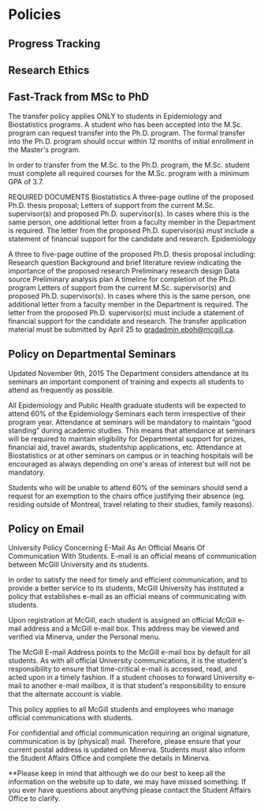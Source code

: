 # Policies

## Progress Tracking

## Research Ethics 

## Fast-Track from MSc to PhD

The transfer policy applies ONLY to students in Epidemiology and Biostatistics programs. A student who has been accepted into the M.Sc. program can request transfer into the Ph.D. program. The formal transfer into the Ph.D. program should occur within 12 months of initial enrollment in the Master's program.

In order to transfer from the M.Sc. to the Ph.D. program, the M.Sc. student must complete all required courses for the M.Sc. program with a minimum GPA of 3.7.

REQUIRED DOCUMENTS
Biostatistics
A three-page outline of the proposed Ph.D. thesis proposal;
Letters of support from the current M.Sc. supervisor(s) and proposed Ph.D. supervisor(s). In cases where this is the same person, one additional letter from a faculty member in the Department is required. The letter from the proposed Ph.D. supervisor(s) must include a statement of financial support for the candidate and research.
Epidemiology

A three to five-page outline of the proposed Ph.D. thesis proposal including:
Research question
Background and brief literature review indicating the importance of the proposed research
Preliminary research design
Data source
Preliminary analysis plan
A timeline for completion of the Ph.D. program
Letters of support from the current M.Sc. supervisor(s) and proposed Ph.D. supervisor(s). In cases where this is the same person, one additional letter from a faculty member in the Department is required. The letter from the proposed Ph.D. supervisor(s) must include a statement of financial support for the candidate and research.
The transfer application material must be submitted by April 25 to gradadmin.eboh@mcgill.ca.


## Policy on Departmental Seminars

Updated November 9th, 2015
The Department considers attendance at its seminars an important component of training and expects all students to attend as frequently as possible.

All Epidemiology and Public Health graduate students will be expected to attend 60% of the Epidemiology Seminars each term irrespective of their program year. Attendance at seminars will be mandatory to maintain “good standing” during academic studies. This means that attendance at seminars will be required to maintain eligibility for Departmental support for prizes, financial aid, travel awards, studentship applications, etc. Attendance at Biostatistics or at other seminars on campus or in teaching hospitals will be encouraged as always depending on one's areas of interest but will not be mandatory.

Students who will be unable to attend 60% of the seminars should send a request for an exemption to the chairs office justifying their absence (eg. residing outside of Montreal, travel relating to their studies, family reasons).

## Policy on Email

University Policy Concerning E-Mail As An Official Means Of Communication With Students. E-mail is an official means of communication between McGill University and its students.
 

In order to satisfy the need for timely and efficient communication, and to provide a better service to its students, McGill University has instituted a policy that establishes e-mail as an official means of communicating with students.

Upon registration at McGill, each student is assigned an official McGill e-mail address and a McGill e-mail box. This address may be viewed and verified via Minerva, under the Personal menu.

The McGill E-mail Address points to the McGill e-mail box by default for all students. As with all official University communications, it is the student's responsibility to ensure that time-critical e-mail is accessed, read, and acted upon in a timely fashion. If a student chooses to forward University e-mail to another e-mail mailbox, it is that student's responsibility to ensure that the alternate account is viable.

This policy applies to all McGill students and employees who manage official communications with students.

For confidential and official communication requiring an original signature, communication is by (physical) mail. Therefore, please ensure that your current postal address is updated on Minerva.  Students must also inform the Student Affairs Office and complete the details in Minerva.

**Please keep in mind that although we do our best to keep all the information on the website up to date, we may have missed something. If you ever have questions about anything please contact the Student Affairs Office to clarify. 
